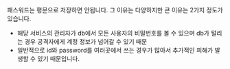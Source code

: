 패스워드는 평문으로 저장하면 안됩니다. 그 이유는 다양하지만 큰 이유는 2가지 정도가 있습니다.

- 해당 서비스의 관리자가 db에서 모든 사용자의 비밀번호를 볼 수 있으며 db가 털리는 경우 공격자에게 계정 정보가 넘어갈 수 있기 때문
- 일반적으로 id와 password를 여러곳에서 쓰는 경우가 많아서 추가적인 피해가 발생할 수 있기 때문입니다.
